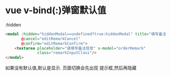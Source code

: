 # vue v-bind(:)弹窗默认值

:hidden

```html
<modal :hidden="hiddenModal==undefined?true:hiddenModal" title="填写备注" confirm-text="确定" cancel-text="取消"
       @cancel="editRemarkCancel"
       @confirm="editRemarkConfirm">
    <textarea placeholder="请填写备注信息" v-model="orderRemark"
              class="remarkInputClass"/>
</modal>
```

如果没有默认值,默认是显示. 页面切换会先出现 提示框,然后再隐藏


